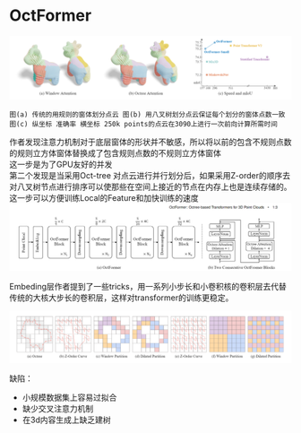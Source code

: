# OctFormer
![octFormer](./picture/2.png)
```
图(a) 传统的用规则的窗体划分点云 图(b) 用八叉树划分点云保证每个划分的窗体点数一致  图(c) 纵坐标 准确率 横坐标 250k points的点云在3090上进行一次前向计算所需时间
```


作者发现注意力机制对于底层窗体的形状并不敏感，所以将以前的包含不规则点数的规则立方体窗体替换成了包含规则点数的不规则立方体窗体  
这一步是为了GPU友好的并发  
第二个发现是当采用Oct-tree 对点云进行并行划分后，如果采用Z-order的顺序去对八叉树节点进行排序可以使那些在空间上接近的节点在内存上也是连续存储的。  
这一步可以方便训练Local的Feature和加快训练的速度
![octFormer](./picture/1.png)

Embeding层作者提到了一些tricks，用一系列小步长和小卷积核的卷积层去代替传统的大核大步长的卷积层，这样对transformer的训练更稳定。

![octFormer](./picture/3.png)

缺陷：
- 小规模数据集上容易过拟合
- 缺少交叉注意力机制
- 在3d内容生成上缺乏建树